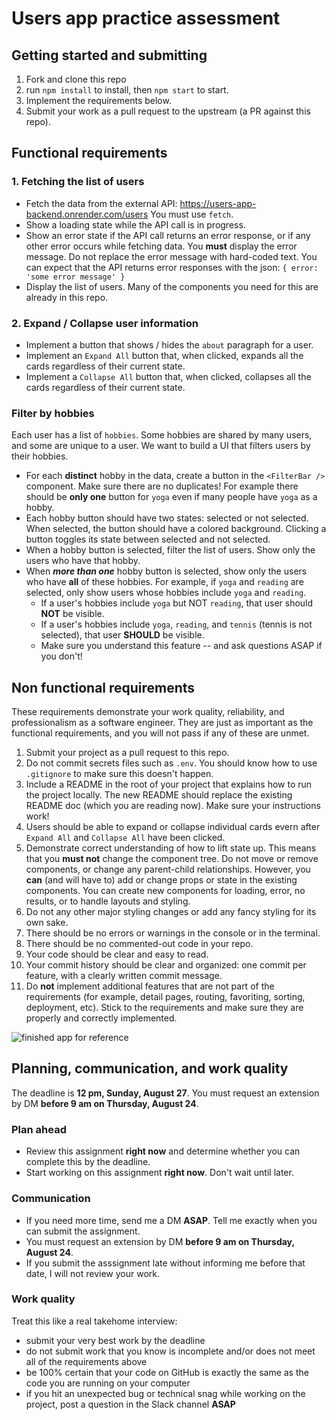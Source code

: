 # Users app practice assessment

## Getting started and submitting
1. Fork and clone this repo
1. run `npm install` to install, then `npm start` to start.
1. Implement the requirements below.
1. Submit your work as a pull request to the upstream (a PR against this repo).

## Functional requirements
### 1. Fetching the list of users

- Fetch the data from the external API: https://users-app-backend.onrender.com/users You must use `fetch`.
- Show a loading state while the API call is in progress.
- Show an error state if the API call returns an error response, or if any other error occurs while fetching data. You **must** display the error message. Do not replace the error message with hard-coded text.
You can expect that the API returns error responses with the json: `{ error: 'some error message' }`
- Display the list of users. Many of the components you need for this are already in this repo.

### 2. Expand / Collapse user information
- Implement a button that shows / hides the `about` paragraph for a user.
- Implement an `Expand All` button that, when clicked, expands all the cards regardless of their current state.
- Implement a `Collapse All` button that, when clicked, collapses all the cards regardless of their current state.

### Filter by hobbies
Each user has a list of `hobbies`. Some hobbies are shared by many users, and some are unique to a user. We want to build a UI that filters users by their hobbies.

- For each **distinct** hobby in the data, create a button in the `<FilterBar />` component. Make sure there are no duplicates! For example there should be **only one** button for `yoga` even if many people have `yoga` as a hobby.
- Each hobby button should have two states: selected or not selected. When selected, the button should have a colored background. Clicking a button toggles its state between selected and not selected.
- When a hobby button is selected, filter the list of users. Show only the users who have that hobby.
- When ***more than one*** hobby button is selected, show only the users who have **all** of these hobbies. For example, if `yoga` and `reading` are selected, only show users whose hobbies include `yoga` and `reading`.
    - If a user's hobbies include `yoga` but NOT `reading`, that user should **NOT** be visible.
    - If a user's hobbies include `yoga`, `reading`, and `tennis` (tennis is not selected), that user **SHOULD** be visible.
    - Make sure you understand this feature -- and ask questions ASAP if you don't!

## Non functional requirements
These requirements demonstrate your work quality, reliability, and professionalism as a software engineer. They are just as important as the functional requirements, and you will not pass if any of these are unmet.

1. Submit your project as a pull request to this repo.
1. Do not commit secrets files such as `.env`. You should know how to use `.gitignore` to make sure this doesn't happen.
1. Include a README in the root of your project that explains how to run the project locally. The new README should replace the existing README doc (which you are reading now). Make sure your instructions work!
1. Users should be able to expand or collapse individual cards evern after `Expand All` and `Collapse All` have been clicked.
1. Demonstrate correct understanding of how to lift state up. This means that you **must not** change the component tree. Do not move or remove components, or change any parent-child relationships. However, you **can** (and will have to) add or change props or state in the existing components. You can create new components for loading, error, no results, or to handle layouts and styling.
1. Do not any other major styling changes or add any fancy styling for its own sake.
1. There should be no errors or warnings in the console or in the terminal.
1. There should be no commented-out code in your repo.
1. Your code should be clear and easy to read.
1. Your commit history should be clear and organized: one commit per feature, with a clearly written commit message.
1. Do **not** implement additional features that are not part of the requirements (for example, detail pages, routing, favoriting, sorting, deployment, etc). Stick to the requirements and make sure they are properly and correctly implemented.

![finished app for reference](./users-app-completed.png)

## Planning, communication, and work quality
The deadline is **12 pm, Sunday, August 27**.
You must request an extension by DM **before 9 am on Thursday, August 24**.

### Plan ahead
- Review this assignment **right now** and determine whether you can complete this by the deadline.
- Start working on this assignment **right now**. Don't wait until later.

### Communication
- If you need more time, send me a DM **ASAP**. Tell me exactly when you can submit the assignment.
- You must request an extension by DM **before 9 am on Thursday, August 24**.
- If you submit the asssignment late without informing me before that date, I will not review your work.

### Work quality
Treat this like a real takehome interview:
- submit your very best work by the deadline
- do not submit work that you know is incomplete and/or does not meet all of the requirements above
- be 100% certain that your code on GitHub is exactly the same as the code you are running on your computer
- if you hit an unexpected bug or technical snag while working on the project, post a question in the Slack channel **ASAP**

